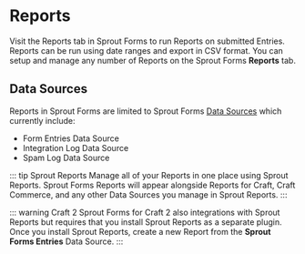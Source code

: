 # Reports

Visit the Reports tab in Sprout Forms to run Reports on submitted Entries. Reports can be run using date ranges and export in CSV format. You can setup and manage any number of Reports on the Sprout Forms **Reports** tab.

## Data Sources

Reports in Sprout Forms are limited to Sprout Forms [Data Sources](./../reports/custom-data-sources.md) which currently include:

- Form Entries Data Source
- Integration Log Data Source
- Spam Log Data Source

::: tip Sprout Reports
Manage all of your Reports in one place using Sprout Reports. Sprout Forms Reports will appear alongside Reports for Craft, Craft Commerce, and any other Data Sources you manage in Sprout Reports.
:::

::: warning Craft 2
Sprout Forms for Craft 2 also integrations with Sprout Reports but requires that you install Sprout Reports as a separate plugin. Once you install Sprout Reports, create a new Report from the **Sprout Forms Entries** Data Source.
:::